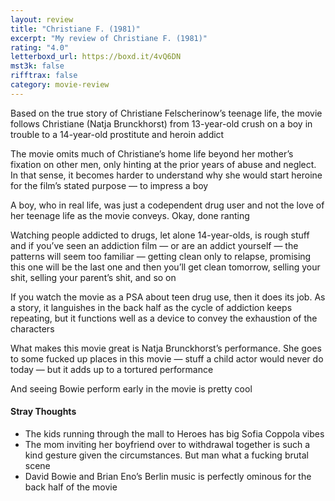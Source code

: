 ```yaml
---
layout: review
title: "Christiane F. (1981)"
excerpt: "My review of Christiane F. (1981)"
rating: "4.0"
letterboxd_url: https://boxd.it/4vQ6DN
mst3k: false
rifftrax: false
category: movie-review
---
```


Based on the true story of Christiane Felscherinow’s teenage life, the movie follows Christiane (Natja Brunckhorst) from 13-year-old crush on a boy in trouble to a 14-year-old prostitute and heroin addict

The movie omits much of Christiane’s home life beyond her mother’s fixation on other men, only hinting at the prior years of abuse and neglect. In that sense, it becomes harder to understand why she would start heroine for the film’s stated purpose — to impress a boy

A boy, who in real life, was just a codependent drug user and not the love of her teenage life as the movie conveys. Okay, done ranting

Watching people addicted to drugs, let alone 14-year-olds, is rough stuff and if you’ve seen an addiction film — or are an addict yourself — the patterns will seem too familiar — getting clean only to relapse, promising this one will be the last one and then you’ll get clean tomorrow, selling your shit, selling your parent’s shit, and so on

If you watch the movie as a PSA about teen drug use, then it does its job. As a story, it languishes in the back half as the cycle of addiction keeps repeating, but it functions well as a device to convey the exhaustion of the characters

What makes this movie great is Natja Brunckhorst’s performance. She goes to some fucked up places in this movie — stuff a child actor would never do today — but it adds up to a tortured performance

And seeing Bowie perform early in the movie is pretty cool

#### Stray Thoughts

- The kids running through the mall to Heroes has big Sofia Coppola vibes
- The mom inviting her boyfriend over to withdrawal together is such a kind gesture given the circumstances. But man what a fucking brutal scene
- David Bowie and Brian Eno’s Berlin music is perfectly ominous for the back half of the movie
